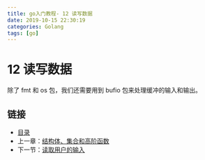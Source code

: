 ```yaml
---
title: go入门教程- 12 读写数据   
date: 2019-10-15 22:30:19   
categories: Golang   
tags: [go]   
---
```

# 12 读写数据

除了 fmt 和 os 包，我们还需要用到 bufio 包来处理缓冲的输入和输出。

## 链接

- [目录](directory.md)
- 上一章：[结构体、集合和高阶函数](11.14.md)
- 下一节：[读取用户的输入](12.1.md)
